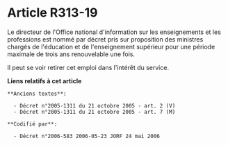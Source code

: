 # Article R313-19

Le directeur de l'Office national d'information sur les enseignements et les professions est nommé par décret pris sur
proposition des ministres chargés de l'éducation et de l'enseignement supérieur pour une période maximale de trois ans
renouvelable une fois.

Il peut se voir retirer cet emploi dans l'intérêt du service.

**Liens relatifs à cet article**

	**Anciens textes**:

	  - Décret n°2005-1311 du 21 octobre 2005 - art. 2 (V)
	  - Décret n°2005-1311 du 21 octobre 2005 - art. 7 (M)

	**Codifié par**:

	  - Décret n°2006-583 2006-05-23 JORF 24 mai 2006
